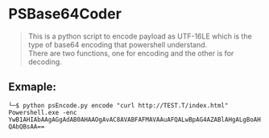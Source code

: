 # PSBase64Coder
> This is a python script to encode payload as UTF-16LE which is the type of base64 encoding that powershell understand. <br /> 
> There are two functions, one for encoding and the other is for decoding.

## Exmaple: 
`└─$ python psEncode.py encode "curl http://TEST.T/index.html"
Powershell.exe -enc YwB1AHIAbAAgAGgAdAB0AHAAOgAvAC8AVABFAFMAVAAuAFQALwBpAG4AZABlAHgALgBoAHQAbQBsAA==   `
